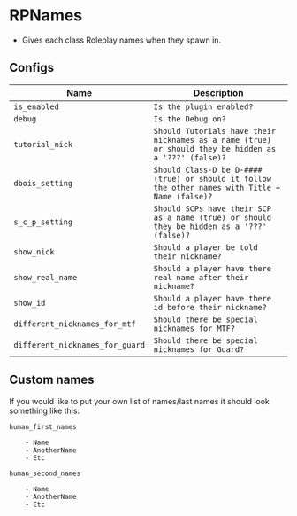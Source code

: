 # RPNames
- Gives each class Roleplay names when they spawn in.

## Configs
Name | Description
-- | ----
`is_enabled` | `Is the plugin enabled?`
`debug` | `Is the Debug on?`
`tutorial_nick` | `Should Tutorials have their nicknames as a name (true) or should they be hidden as a '???' (false)?`
`dbois_setting` | `Should Class-D be D-#### (true) or should it follow the other names with Title + Name (false)?`
`s_c_p_setting` | `Should SCPs have their SCP as a name (true) or should they be hidden as a '???' (false)?`
`show_nick` | `Should a player be told their nickname?`
`show_real_name` | `Should a player have there real name after their nickname?`
`show_id` | `Should a player have there id before their nickname?`
`different_nicknames_for_mtf` | `Should there be special nicknames for MTF?`
`different_nicknames_for_guard` | `Should there be special nicknames for Guard?`

## Custom names
If you would like to put your own list of names/last names it should look something like this:

`human_first_names`
```
    - Name
    - AnotherName
    - Etc
```

`human_second_names`
```
    - Name
    - AnotherName
    - Etc
```
